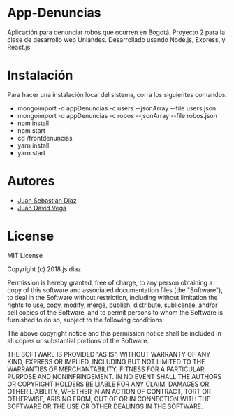 # App-Denuncias
Aplicación para denunciar robos que ocurren en Bogotá.
Proyecto 2 para la clase de desarrollo web Uniandes.
Desarrollado usando Node.js, Express, y React.js

# Instalación

Para hacer una instalación local del sistema, corra los siguientes comandos:
<!--Falta el importar la base de datos-->
- mongoimport -d appDenuncias -c users --jsonArray --file users.json
- mongoimport -d appDenuncias -c robos --jsonArray --file robos.json
- npm install
- npm start
- cd /frontdenuncias
- yarn install
- yarn start

# Autores

- [Juan Sebastián Díaz](https://js-diaz.github.io/)
- [Juan David Vega](https://jd-vega11.github.io/)

# License

MIT License

Copyright (c) 2018 js.diaz

Permission is hereby granted, free of charge, to any person obtaining a copy
of this software and associated documentation files (the "Software"), to deal
in the Software without restriction, including without limitation the rights
to use, copy, modify, merge, publish, distribute, sublicense, and/or sell
copies of the Software, and to permit persons to whom the Software is
furnished to do so, subject to the following conditions:

The above copyright notice and this permission notice shall be included in all
copies or substantial portions of the Software.

THE SOFTWARE IS PROVIDED "AS IS", WITHOUT WARRANTY OF ANY KIND, EXPRESS OR
IMPLIED, INCLUDING BUT NOT LIMITED TO THE WARRANTIES OF MERCHANTABILITY,
FITNESS FOR A PARTICULAR PURPOSE AND NONINFRINGEMENT. IN NO EVENT SHALL THE
AUTHORS OR COPYRIGHT HOLDERS BE LIABLE FOR ANY CLAIM, DAMAGES OR OTHER
LIABILITY, WHETHER IN AN ACTION OF CONTRACT, TORT OR OTHERWISE, ARISING FROM,
OUT OF OR IN CONNECTION WITH THE SOFTWARE OR THE USE OR OTHER DEALINGS IN THE
SOFTWARE.
